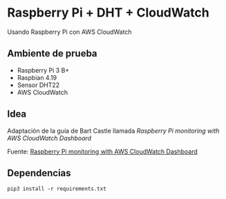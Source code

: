 # Raspberry Pi + DHT + CloudWatch
Usando Raspberry Pi con AWS CloudWatch

## Ambiente de prueba
 - Raspberry Pi 3 B+
 - Raspbian 4.19
 - Sensor DHT22
 - AWS CloudWatch

## Idea
Adaptación de la guía de Bart Castle llamada *Raspberry Pi monitoring with AWS CloudWatch Dashboard*

Fuente: [Raspberry Pi monitoring with AWS CloudWatch Dashboard](https://www.youtube.com/watch?v=kSZzAairBHo)

## Dependencias
    pip3 install -r requirements.txt
